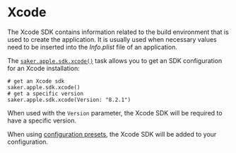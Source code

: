 # Xcode

The Xcode SDK contains information related to the build environment that is used to create the application. It is usually used when necessary values need to be inserted into the *Info.plist* file of an application.

The [`saker.apple.sdk.xcode()`](/taskdoc/saker.apple.sdk.xcode.html) task allows you to get an SDK configuration for an Xcode installation:

```sakerscript
# get an Xcode sdk
saker.apple.sdk.xcode()
# get a specific version
saker.apple.sdk.xcode(Version: "8.2.1")
```

When used with the `Version` parameter, the Xcode SDK will be required to have a specific version.

When using [configuration presets](../appdev/preset.md), the Xcode SDK will be added to your configuration.
